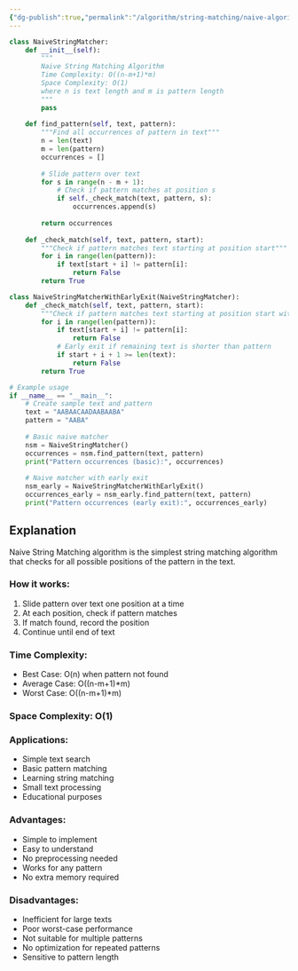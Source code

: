 ```yaml
---
{"dg-publish":true,"permalink":"/algorithm/string-matching/naive-algorithm/"}
---
```


```python
class NaiveStringMatcher:
    def __init__(self):
        """
        Naive String Matching Algorithm
        Time Complexity: O((n-m+1)*m)
        Space Complexity: O(1)
        where n is text length and m is pattern length
        """
        pass
    
    def find_pattern(self, text, pattern):
        """Find all occurrences of pattern in text"""
        n = len(text)
        m = len(pattern)
        occurrences = []
        
        # Slide pattern over text
        for s in range(n - m + 1):
            # Check if pattern matches at position s
            if self._check_match(text, pattern, s):
                occurrences.append(s)
        
        return occurrences
    
    def _check_match(self, text, pattern, start):
        """Check if pattern matches text starting at position start"""
        for i in range(len(pattern)):
            if text[start + i] != pattern[i]:
                return False
        return True

class NaiveStringMatcherWithEarlyExit(NaiveStringMatcher):
    def _check_match(self, text, pattern, start):
        """Check if pattern matches text starting at position start with early exit"""
        for i in range(len(pattern)):
            if text[start + i] != pattern[i]:
                return False
            # Early exit if remaining text is shorter than pattern
            if start + i + 1 >= len(text):
                return False
        return True

# Example usage
if __name__ == "__main__":
    # Create sample text and pattern
    text = "AABAACAADAABAABA"
    pattern = "AABA"
    
    # Basic naive matcher
    nsm = NaiveStringMatcher()
    occurrences = nsm.find_pattern(text, pattern)
    print("Pattern occurrences (basic):", occurrences)
    
    # Naive matcher with early exit
    nsm_early = NaiveStringMatcherWithEarlyExit()
    occurrences_early = nsm_early.find_pattern(text, pattern)
    print("Pattern occurrences (early exit):", occurrences_early)
```

## Explanation
Naive String Matching algorithm is the simplest string matching algorithm that checks for all possible positions of the pattern in the text.

### How it works:
1. Slide pattern over text one position at a time
2. At each position, check if pattern matches
3. If match found, record the position
4. Continue until end of text

### Time Complexity:
- Best Case: O(n) when pattern not found
- Average Case: O((n-m+1)*m)
- Worst Case: O((n-m+1)*m)

### Space Complexity: O(1)

### Applications:
- Simple text search
- Basic pattern matching
- Learning string matching
- Small text processing
- Educational purposes

### Advantages:
- Simple to implement
- Easy to understand
- No preprocessing needed
- Works for any pattern
- No extra memory required

### Disadvantages:
- Inefficient for large texts
- Poor worst-case performance
- Not suitable for multiple patterns
- No optimization for repeated patterns
- Sensitive to pattern length
